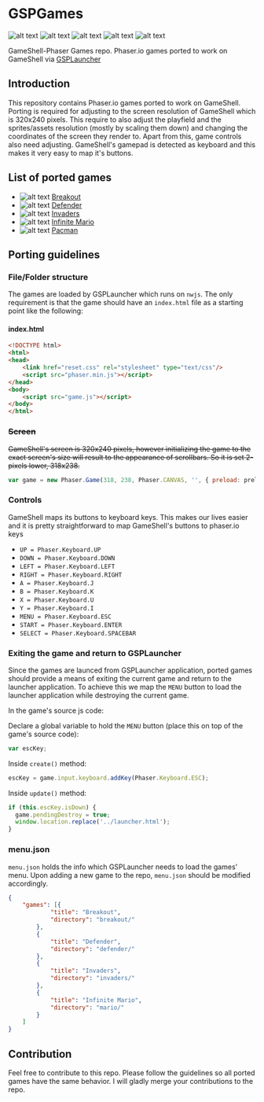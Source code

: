 # GSPGames
![alt text](../common/Breakout.png "Breakout") ![alt text](../common/Invaders.png "Invaders") ![alt text](../common/Defender.png "Defender") ![alt text](../common/InifiniteMario.png "Inifnite Mario") ![alt text](../common/pacman.png "Pacman")


GameShell-Phaser Games repo. Phaser.io games ported to work on GameShell via [GSPLauncher](https://github.com/pleft/GSPLauncher)

## Introduction
This repository contains Phaser.io games ported to work on GameShell. Porting is required for adjusting to the screen resolution of GameShell which is 320x240 pixels. This require to also adjust the playfield and the sprites/assets resolution (mostly by scaling them down) and changing the coordinates of the screen they render to. Apart from this, game controls also need adjusting. GameShell's gamepad is detected as keyboard and this makes it very easy to map it's buttons.

## List of ported games
* ![alt text](../GSPGames/breakout/thumbnail.png "Breakout") [Breakout](https://phaser.io/examples/v2/games/breakout) 
* ![alt text](../GSPGames/defender/thumbnail.png "Defender") [Defender](https://phaser.io/examples/v2/games/defender)
* ![alt text](../GSPGames/invaders/thumbnail.png "Invaders") [Invaders](https://phaser.io/examples/v2/games/invaders)
* ![alt text](../GSPGames/mario/thumbnail.png "Infinite Mario") [Infinite Mario](https://github.com/robertkleffner/mariohtml5)
* ![alt text](../GSPGames/pacman/thumbnail.png "Pacman") [Pacman](https://github.com/daleharvey/pacman)

## Porting guidelines

### File/Folder structure
The games are loaded by GSPLauncher which runs on `nwjs`. The only requirement is that the game should have an `index.html` file as a starting point like the following:

#### index.html
```html
<!DOCTYPE html>
<html>
<head>
    <link href="reset.css" rel="stylesheet" type="text/css"/>
    <script src="phaser.min.js"></script>
</head>
<body>
    <script src="game.js"></script>
</body>
</html>
```


### ~~Screen~~
~~GameShell's screen is 320x240 pixels, however initializing the game to the exact screen's size will result to the appearance of scrollbars. So it is set 2-pixels lower, 318x238.~~

```javascript
var game = new Phaser.Game(318, 238, Phaser.CANVAS, '', { preload: preload, create: create, update: update });
```

### Controls
GameShell maps its buttons to keyboard keys. This makes our lives easier and it is pretty straightforward to map GameShell's buttons to phaser.io keys

* `UP = Phaser.Keyboard.UP`
* `DOWN = Phaser.Keyboard.DOWN`
* `LEFT = Phaser.Keyboard.LEFT`
* `RIGHT = Phaser.Keyboard.RIGHT`
* `A = Phaser.Keyboard.J`
* `B = Phaser.Keyboard.K`
* `X = Phaser.Keyboard.U`
* `Y = Phaser.Keyboard.I`
* `MENU = Phaser.Keyboard.ESC`
* `START = Phaser.Keyboard.ENTER`
* `SELECT = Phaser.Keyboard.SPACEBAR`

### Exiting the game and return to GSPLauncher
Since the games are launced from GSPLauncher application, ported games should provide a means of exiting the current game and return to the launcher application. To achieve this we map the `MENU` button to load the launcher application while destroying the current game.

In the game's source js code:

Declare a global variable to hold the `MENU` button (place this on top of the game's source code):
```javascript
var escKey;
```

Inside `create()` method:
```javascript
escKey = game.input.keyboard.addKey(Phaser.Keyboard.ESC);
```

Inside `update()` method:
```javascript
if (this.escKey.isDown) {
  game.pendingDestroy = true;
  window.location.replace('../launcher.html');
}
```

### menu.json
`menu.json` holds the info which GSPLauncher needs to load the games' menu. Upon adding a new game to the repo, `menu.json` should be modified accordingly.

```json
{
    "games": [{
            "title": "Breakout",
            "directory": "breakout/"
        },
        {
            "title": "Defender",
            "directory": "defender/"
        },
        {
            "title": "Invaders",
            "directory": "invaders/"
        },
        {
            "title": "Infinite Mario",
            "directory": "mario/"
        }
    ]
}
```

## Contribution
Feel free to contribute to this repo. Please follow the guidelines so all ported games have the same behavior. I will gladly merge your contributions to the repo.
